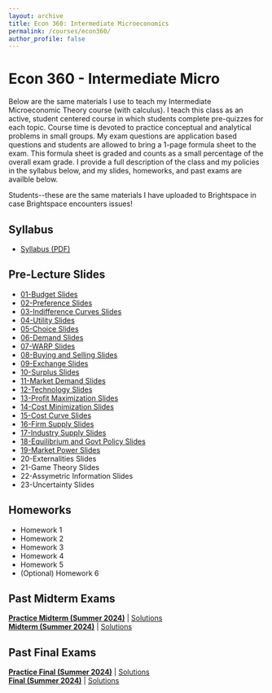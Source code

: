 ```yaml
---
layout: archive
title: Econ 360: Intermediate Microeconomics
permalink: /courses/econ360/
author_profile: false
---
```

# Econ 360 - Intermediate Micro
Below are the same materials I use to teach my Intermediate Microeconomic Theory course (with calculus). 
I teach this class as an active, student centered course in which students complete pre-quizzes for each topic. Course time is devoted to practice conceptual and analytical problems in small groups. My exam questions are application based questions and students are allowed to bring a 1-page formula sheet to the exam. This formula sheet is graded and counts as a small percentage of the overall exam grade. I provide a full description of the class and my policies in the syllabus below, and my slides, homeworks, and past exams are availble below.

Students--these are the same materials I have uploaded to Brightspace in case Brightspace encounters issues!

## Syllabus
- <a href="/files/econ-360/Tatro Syllabus Summer 25.pdf" target="_blank" rel="noopener">Syllabus (PDF)</a>

## Pre-Lecture Slides
- <a href="/files/econ-360/slides/01- Budget.pdf" target="_blank" rel="noopener">01-Budget Slides</a>
- <a href="/files/econ-360/slides/02 - Preferences.pdf" target="_blank" rel="noopener">02-Preference Slides</a>
- <a href="/files/econ-360/slides/03 - Indifference Curves.pdf" target="_blank" rel="noopener">03-Indifference Curves Slides</a>
- <a href="/files/econ-360/slides/04- Utility.pdf" target="_blank" rel="noopener">04-Utility Slides</a>
- <a href="/files/econ-360/slides/05 - Choice.pdf" target="_blank" rel="noopener">05-Choice Slides</a>
- <a href="/files/econ-360/slides/06 - Demand.pdf" target="_blank" rel="noopener">06-Demand Slides</a>
- <a href="/files/econ-360/slides/07 - WARP.pdf" target="_blank" rel="noopener">07-WARP Slides</a>
- <a href="/files/econ-360/slides/08 - Buying and Selling.pdf" target="_blank" rel="noopener">08-Buying and Selling Slides</a>
- <a href="/files/econ-360/slides/09 - Exchange.pdf" target="_blank" rel="noopener">09-Exchange Slides</a>
- <a href="/files/econ-360/slides/10 - Surplus.pdf" target="_blank" rel="noopener">10-Surplus Slides</a>
- <a href="/files/econ-360/slides/11 - Market Demand.pdf" target="_blank" rel="noopener">11-Market Demand Slides</a>
- <a href="/files/econ-360/slides/12 - Technology.pdf" target="_blank" rel="noopener">12-Technology Slides</a>
- <a href="/files/econ-360/slides/13 - Profit Maximization.pdf" target="_blank" rel="noopener">13-Profit Maximization Slides</a>
- <a href="/files/econ-360/slides/14 - Cost Minimization.pdf" target="_blank" rel="noopener">14-Cost Minimization Slides</a>
- <a href="/files/econ-360/slides/15 - Cost Curves.pdf" target="_blank" rel="noopener">15-Cost Curve Slides</a>
- <a href="/files/econ-360/slides/16 - Firm Supply.pdf" target="_blank" rel="noopener">16-Firm Supply Slides</a>
- <a href="/files/econ-360/slides/17 - Industry Supply.pdf" target="_blank" rel="noopener">17-Industry Supply Slides</a>
- <a href="/files/econ-360/slides/18 - Equilibrium and Government Policies.pdf" target="_blank" rel="noopener">18-Equilibrium and Govt Policy Slides</a>
- <a href="/files/econ-360/slides/19 - Market Power.pdf" target="_blank" rel="noopener">19-Market Power Slides</a>
- 20-Externalities Slides
- 21-Game Theory Slides
- 22-Assymetric Information Slides
- 23-Uncertainty Slides

## Homeworks
- Homework 1
- Homework 2
- Homework 3
- Homework 4
- Homework 5
- (Optional) Homework 6

## Past Midterm Exams
<a href="link-to-midterm.pdf" target="_blank" rel="noopener"><strong>Practice Midterm (Summer 2024)</strong></a> | <a href="link-to-solutions.pdf">Solutions</a> <br>
<a href="link-to-midterm.pdf" target="_blank" rel="noopener"><strong>Midterm (Summer 2024)</strong></a> | <a href="link-to-solutions.pdf">Solutions</a>


## Past Final Exams
<a href="link-to-midterm.pdf" target="_blank" rel="noopener"><strong>Practice Final (Summer 2024)</strong></a> | <a href="link-to-solutions.pdf" target="_blank" rel="noopener">Solutions</a> <br>
<a href="link-to-midterm.pdf" target="_blank" rel="noopener"><strong>Final (Summer 2024)</strong></a> | <a href="link-to-solutions.pdf" target="_blank" rel="noopener">Solutions</a>